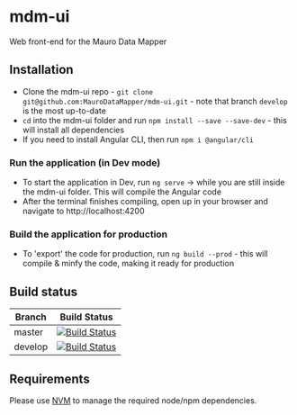 # mdm-ui
Web front-end for the Mauro Data Mapper

## Installation
- Clone the mdm-ui repo - ```git clone git@github.com:MauroDataMapper/mdm-ui.git``` - note that branch `develop` is the most up-to-date
- `cd` into the mdm-ui folder and run ```npm install --save --save-dev``` - this will install all dependencies
- If you need to install Angular CLI, then run `npm i @angular/cli`

### Run the application (in Dev mode)
- To start the application in Dev, run `ng serve` -> while you are still inside the mdm-ui folder. This will compile the Angular code
- After the terminal finishes compiling,  open up in your browser and navigate to  http://localhost:4200


### Build the application for production
- To 'export' the code for production, run `ng build --prod` - this will compile & minfy the code, making it ready for production



## Build status

| Branch | Build Status |
| ------ | ------------ |
| master | [![Build Status](https://jenkins.cs.ox.ac.uk/buildStatus/icon?job=Mauro+Data+Mapper%2Fmdm-ui%2Fmaster)](https://jenkins.cs.ox.ac.uk/blue/organizations/jenkins/Mauro%20Data%20Mapper%2Fmdm-ui/branches) |
| develop | [![Build Status](https://jenkins.cs.ox.ac.uk/buildStatus/icon?job=Mauro+Data+Mapper%2Fmdm-ui%2Fdevelop)](https://jenkins.cs.ox.ac.uk/blue/organizations/jenkins/Mauro%20Data%20Mapper%2Fmdm-ui/branches) |

## Requirements

Please use [NVM](https://github.com/nvm-sh/nvm) to manage the required node/npm dependencies.
